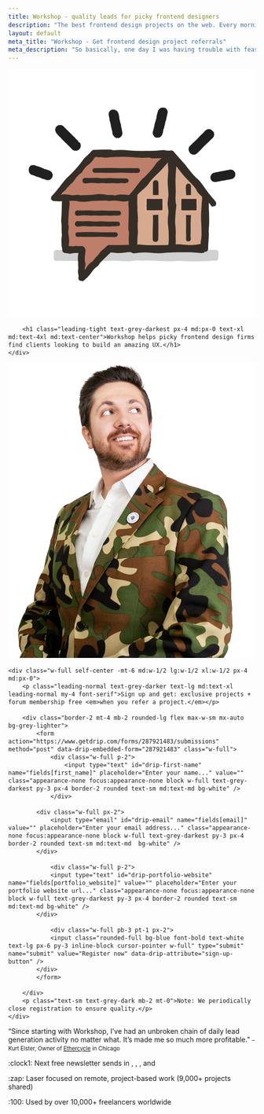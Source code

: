 ```yaml
---
title: Workshop - quality leads for picky frontend designers
description: "The best frontend design projects on the web. Every morning Robert finds the top 6 job posts for project-seeking website designers."
layout: default
meta_title: "Workshop - Get frontend design project referrals"
meta_description: "So basically, one day I was having trouble with feast or famine in my frontend design business and I wished there was a service that would send me the emails of all those clients looking for UX design on job boards. So I built it myself.  ¯\_(ツ)_/¯"
---
```


<style>
.timer-font {
	display: inline;
	margin: 0;
	padding: 0;
}
</style>

<script>
function getNextDayOfWeek(date, dayOfWeek, hour) {
  var resultDate = new Date(date.getTime());
  resultDate.setDate(date.getDate() + (7 + dayOfWeek - date.getDay()) % 7);
  resultDate.setHours(hour,0,0,0);
 	return resultDate;
}

	var countDownDate = getNextDayOfWeek(new Date(),5,17);

	// Update the count down every 1 second
  var x = setInterval(function() {

  // Get todays date and time
  var now = new Date().getTime();

  // Find the distance between now an the count down date
  var distance = countDownDate - now;

  // Time calculations for days, hours, minutes and seconds
  var days = Math.floor(distance / (1000 * 60 * 60 * 24)).toString();
  var hours = Math.floor((distance % (1000 * 60 * 60 * 24)) / (1000 * 60 * 60)).toString();
  var minutes = Math.floor((distance % (1000 * 60 * 60)) / (1000 * 60)).toString();
  var seconds = Math.floor((distance % (1000 * 60)) / 1000).toString();

  // Display the result in the element with id="timer"
  document.getElementById("circle-days").innerHTML = days + " <div class='timer-font'>days</div>";
  document.getElementById("circle-hours").innerHTML = hours + " <div class='timer-font'>hrs</div>";
  document.getElementById("circle-minutes").innerHTML = minutes + " <div class='timer-font'>mins</div>";
  document.getElementById("circle-seconds").innerHTML = seconds + " <div class='timer-font'>secs</div>";

  // If the count down is finished, write some text 
  if (distance < 0) {
    clearInterval(x);
    document.getElementById("timer").innerHTML = "EXPIRED";
  }
}, 1000);
</script>



<div class="flex max-w-lg mx-auto">
	<div class="w-full block text-lg">
		<img src="/images/workshop-logo-new-shed.png" class="mt-1 mx-auto block max-w-full w-16 md:w-24">
		
		<h1 class="leading-tight text-grey-darkest px-4 md:px-0 text-xl md:text-4xl md:text-center">Workshop helps picky frontend design firms find clients looking to build an amazing UX.</h1>
	</div>
</div>
	
<div class="w-full max-w-lg mx-auto flex py-4">	
	<div class="w-1/2 pr-8 self-center hidden sm:hidden md:block lg:block xl:block">
		<img src="/images/kurt-full2.png" class="w-full">
	</div>

	<div class="w-full self-center -mt-6 md:w-1/2 lg:w-1/2 xl:w-1/2 px-4 md:px-0">
		<p class="leading-normal text-grey-darker text-lg md:text-xl leading-normal my-4 font-serif">Sign up and get: exclusive projects + forum membership free <em>when you refer a project.</em></p>
		
		<div class="border-2 mt-4 mb-2 rounded-lg flex max-w-sm mx-auto bg-grey-lighter">					
			<form action="https://www.getdrip.com/forms/287921483/submissions" method="post" data-drip-embedded-form="287921483" class="w-full">
				<div class="w-full p-2">
					<input type="text" id="drip-first-name" name="fields[first_name]" placeholder="Enter your name..." value="" class="appearance-none focus:appearance-none block w-full text-grey-darkest py-3 px-4 border-2 rounded text-sm md:text-md bg-white" />
				</div>

		    <div class="w-full px-2">
		    	<input type="email" id="drip-email" name="fields[email]" value="" placeholder="Enter your email address..." class="appearance-none focus:appearance-none block w-full text-grey-darkest py-3 px-4 border-2 rounded text-sm md:text-md  bg-white" />
		    </div>

				<div class="w-full p-2">
		    	<input type="text" id="drip-portfolio-website" name="fields[portfolio_website]" value="" placeholder="Enter your portfolio website url..." class="appearance-none focus:appearance-none block w-full text-grey-darkest py-3 px-4 border-2 rounded text-sm md:text-md bg-white" />
		    </div>

				<div class="w-full pb-3 pt-1 px-2">
		    	<input class="rounded-full bg-blue font-bold text-white text-lg px-6 py-3 inline-block cursor-pointer w-full" type="submit" name="submit" value="Register now" data-drip-attribute="sign-up-button" />
		  	</div>
			</form>

		</div>
		<p class="text-sm text-grey-dark mb-2 mt-0">Note: We periodically close registration to ensure quality.</p>
	</div>
</div>

<div class="max-w-lg mx-auto px-4 md:px-0">
	<p class="text-md md:text-2xl text-grey-darker font-serif leading-normal mt-2 mb-8 text-center">
	&ldquo;Since starting with Workshop, I’ve had an unbroken chain of daily lead generation activity no matter what. It’s made me so much more profitable." <span style="font-size: 80%">– Kurt Elster, Owner of <a href="http://ethercycle.com" class="text-grey-dark">Ethercycle</a> in Chicago</span>
	</p>
</div>

		
<div class="max-w-md text-xs md:text-lg text-center mx-auto mb-8 px-4 md:px-0">
	<p class="border-t py-2 text-grey-dark">:clock1: Next free newsletter sends in <span id="circle-days" class="circle-time"></span>, <span id="circle-hours" class="circle-time"></span>, <span id="circle-minutes" class="circle-time"></span>, and <span id="circle-seconds" class="circle-time"></span><span id="timer"></span></p>
	<p class="border-t py-2 text-grey-dark">:zap: Laser focused on remote, project-based work (9,000+ projects shared)</p>
	<p class="border-t py-2 text-grey-dark">:100: Used by over 10,000+ freelancers worldwide</p>
</div>


	